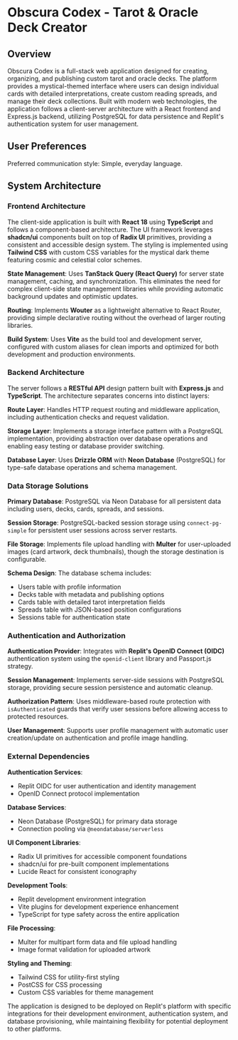 # Obscura Codex - Tarot & Oracle Deck Creator

## Overview

Obscura Codex is a full-stack web application designed for creating, organizing, and publishing custom tarot and oracle decks. The platform provides a mystical-themed interface where users can design individual cards with detailed interpretations, create custom reading spreads, and manage their deck collections. Built with modern web technologies, the application follows a client-server architecture with a React frontend and Express.js backend, utilizing PostgreSQL for data persistence and Replit's authentication system for user management.

## User Preferences

Preferred communication style: Simple, everyday language.

## System Architecture

### Frontend Architecture
The client-side application is built with **React 18** using **TypeScript** and follows a component-based architecture. The UI framework leverages **shadcn/ui** components built on top of **Radix UI** primitives, providing a consistent and accessible design system. The styling is implemented using **Tailwind CSS** with custom CSS variables for the mystical dark theme featuring cosmic and celestial color schemes.

**State Management**: Uses **TanStack Query (React Query)** for server state management, caching, and synchronization. This eliminates the need for complex client-side state management libraries while providing automatic background updates and optimistic updates.

**Routing**: Implements **Wouter** as a lightweight alternative to React Router, providing simple declarative routing without the overhead of larger routing libraries.

**Build System**: Uses **Vite** as the build tool and development server, configured with custom aliases for clean imports and optimized for both development and production environments.

### Backend Architecture
The server follows a **RESTful API** design pattern built with **Express.js** and **TypeScript**. The architecture separates concerns into distinct layers:

**Route Layer**: Handles HTTP request routing and middleware application, including authentication checks and request validation.

**Storage Layer**: Implements a storage interface pattern with a PostgreSQL implementation, providing abstraction over database operations and enabling easy testing or database provider switching.

**Database Layer**: Uses **Drizzle ORM** with **Neon Database** (PostgreSQL) for type-safe database operations and schema management.

### Data Storage Solutions
**Primary Database**: PostgreSQL via Neon Database for all persistent data including users, decks, cards, spreads, and sessions.

**Session Storage**: PostgreSQL-backed session storage using `connect-pg-simple` for persistent user sessions across server restarts.

**File Storage**: Implements file upload handling with **Multer** for user-uploaded images (card artwork, deck thumbnails), though the storage destination is configurable.

**Schema Design**: The database schema includes:
- Users table with profile information
- Decks table with metadata and publishing options
- Cards table with detailed tarot interpretation fields
- Spreads table with JSON-based position configurations
- Sessions table for authentication state

### Authentication and Authorization
**Authentication Provider**: Integrates with **Replit's OpenID Connect (OIDC)** authentication system using the `openid-client` library and Passport.js strategy.

**Session Management**: Implements server-side sessions with PostgreSQL storage, providing secure session persistence and automatic cleanup.

**Authorization Pattern**: Uses middleware-based route protection with `isAuthenticated` guards that verify user sessions before allowing access to protected resources.

**User Management**: Supports user profile management with automatic user creation/update on authentication and profile image handling.

### External Dependencies

**Authentication Services**:
- Replit OIDC for user authentication and identity management
- OpenID Connect protocol implementation

**Database Services**:
- Neon Database (PostgreSQL) for primary data storage
- Connection pooling via `@neondatabase/serverless`

**UI Component Libraries**:
- Radix UI primitives for accessible component foundations
- shadcn/ui for pre-built component implementations
- Lucide React for consistent iconography

**Development Tools**:
- Replit development environment integration
- Vite plugins for development experience enhancement
- TypeScript for type safety across the entire application

**File Processing**:
- Multer for multipart form data and file upload handling
- Image format validation for uploaded artwork

**Styling and Theming**:
- Tailwind CSS for utility-first styling
- PostCSS for CSS processing
- Custom CSS variables for theme management

The application is designed to be deployed on Replit's platform with specific integrations for their development environment, authentication system, and database provisioning, while maintaining flexibility for potential deployment to other platforms.